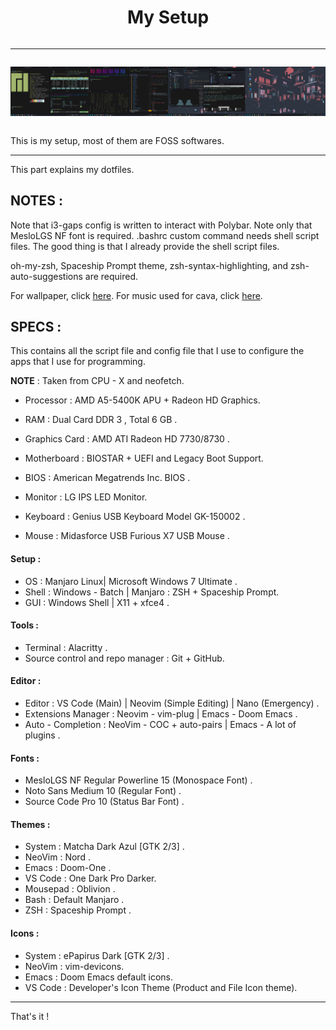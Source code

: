 <div style="display : flex ; justify-content : center" align="center">

<h1>My Setup</h1>

</div>

---------------------------------------

<div style="display : flex ; justify-content : center" align="center">

![Showcase-1](/showcases/1.png)

<hr>

![Showcase-2](/showcases/2.png)

<hr>

![Showcase-3](/showcases/3.png)

<hr>

![Showcase-4](/showcases/4.png)


</div>

This is my setup, most of them are FOSS softwares.

---------------------------------------

This part explains my dotfiles.

## NOTES :

Note that i3-gaps config is written to interact with Polybar.
Note only that MesloLGS NF font is required.
.bashrc custom command needs shell script files.
The good thing is that I already provide the shell script files.

oh-my-zsh, Spaceship Prompt theme, 
zsh-syntax-highlighting, and zsh-auto-suggestions are required.

For wallpaper, click [here](https://www.peakpx.com/en/hd-wallpaper-desktop-vpsqb).
For music used for cava, click [here](https://www.youtube.com/watch?v=SKricIeeru0).

## SPECS :

This contains all the script file and config file that I use to configure the apps that I use for programming.

**NOTE** : Taken from CPU - X and neofetch.

- Processor : AMD A5-5400K APU + Radeon HD Graphics.
- RAM : Dual Card DDR 3 , Total 6 GB .
- Graphics Card : AMD ATI Radeon HD 7730/8730 .

- Motherboard : BIOSTAR + UEFI and Legacy Boot Support.
- BIOS : American Megatrends Inc. BIOS .

- Monitor : LG IPS LED Monitor.
- Keyboard : Genius USB Keyboard Model GK-150002 .
- Mouse : Midasforce USB Furious X7 USB Mouse .

#### Setup :

- OS : Manjaro Linux| Microsoft Windows 7 Ultimate .
- Shell : Windows - Batch | Manjaro : ZSH + Spaceship Prompt.
- GUI : Windows Shell | X11 + xfce4 .

#### Tools :

- Terminal : Alacritty .
- Source control and repo manager : Git + GitHub.

#### Editor :

- Editor : VS Code (Main) | Neovim (Simple Editing) | Nano (Emergency) .
- Extensions Manager : Neovim - vim-plug | Emacs - Doom Emacs .
- Auto - Completion : NeoVim - COC + auto-pairs | Emacs - A lot of plugins .

#### Fonts :

- MesloLGS NF Regular Powerline 15 (Monospace Font) .
- Noto Sans Medium 10 (Regular Font) .
- Source Code Pro 10 (Status Bar Font) .

#### Themes :

- System : Matcha Dark Azul [GTK 2/3] .
- NeoVim : Nord .
- Emacs : Doom-One .
- VS Code : One Dark Pro Darker.
- Mousepad : Oblivion .
- Bash : Default Manjaro .
- ZSH : Spaceship Prompt .

#### Icons :

- System : ePapirus Dark [GTK 2/3] .
- NeoVim : vim-devicons.
- Emacs : Doom Emacs default icons.
- VS Code : Developer's Icon Theme (Product and File Icon theme).

---------------------------------------

That's it !
